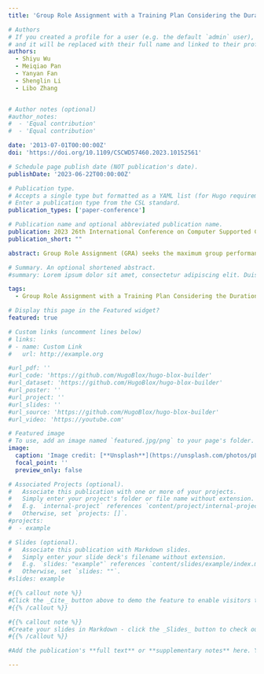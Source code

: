 ```yaml
---
title: 'Group Role Assignment with a Training Plan Considering the Duration in Adaptive Collaboration'

# Authors
# If you created a profile for a user (e.g. the default `admin` user), write the username (folder name) here
# and it will be replaced with their full name and linked to their profile.
authors:
  - Shiyu Wu
  - Meiqiao Pan
  - Yanyan Fan
  - Shenglin Li
  - Libo Zhang


# Author notes (optional)
#author_notes:
#  - 'Equal contribution'
#  - 'Equal contribution'

date: '2013-07-01T00:00:00Z'
doi: 'https://doi.org/10.1109/CSCWD57460.2023.10152561'

# Schedule page publish date (NOT publication's date).
publishDate: '2023-06-22T00:00:00Z'

# Publication type.
# Accepts a single type but formatted as a YAML list (for Hugo requirements).
# Enter a publication type from the CSL standard.
publication_types: ['paper-conference']

# Publication name and optional abbreviated publication name.
publication: 2023 26th International Conference on Computer Supported Cooperative Work in Design (CSCWD)
publication_short: ""

abstract: Group Role Assignment (GRA) seeks the maximum group performance by assigning roles to the most appropriate individual agents. As an extension of GRA, GRA with a Training Plan (GRATP) is proposed to address the trainingrelated collaboration problems. However, the existing models neglect the influence of changes in duration, i.e., the duration of training is a preset constant, which has limited applications. The variation of duration has a great influence on the improvement of the agent’s ability and assignment, especially in the dynamic scenario. Therefore, this paper formalizes a GRATP problem that considers the duration in dynamic scenarios, and constructs an algorithm to solve it. In the formulated problem, the training plan includes three factors: the starting time, the duration and the training programs. The total benefit is taken as the goal of the algorithm, rather than the group performance, because the agent’s ability and group performance vary over time in adaptive collaboration (AC). Moreover, the reassignment needs to be launched after training, as the original assignment may not be optimal. By utilizing GRA and its Environment—Classes, Agents, Roles, Groups, and Objects (E-CARGO) model, the optimal training plan and reassignment are obtained by maximizing the total benefit. Experiments verify the effectiveness of the proposed algorithm.

# Summary. An optional shortened abstract.
#summary: Lorem ipsum dolor sit amet, consectetur adipiscing elit. Duis posuere tellus ac convallis placerat. Proin tincidunt magna sed ex sollicitudin condimentum.

tags:
  - Group Role Assignment with a Training Plan Considering the Duration in Adaptive Collaboration

# Display this page in the Featured widget?
featured: true

# Custom links (uncomment lines below)
# links:
# - name: Custom Link
#   url: http://example.org

#url_pdf: ''
#url_code: 'https://github.com/HugoBlox/hugo-blox-builder'
#url_dataset: 'https://github.com/HugoBlox/hugo-blox-builder'
#url_poster: ''
#url_project: ''
#url_slides: ''
#url_source: 'https://github.com/HugoBlox/hugo-blox-builder'
#url_video: 'https://youtube.com'

# Featured image
# To use, add an image named `featured.jpg/png` to your page's folder.
image:
  caption: 'Image credit: [**Unsplash**](https://unsplash.com/photos/pLCdAaMFLTE)'
  focal_point: ''
  preview_only: false

# Associated Projects (optional).
#   Associate this publication with one or more of your projects.
#   Simply enter your project's folder or file name without extension.
#   E.g. `internal-project` references `content/project/internal-project/index.md`.
#   Otherwise, set `projects: []`.
#projects:
#  - example

# Slides (optional).
#   Associate this publication with Markdown slides.
#   Simply enter your slide deck's filename without extension.
#   E.g. `slides: "example"` references `content/slides/example/index.md`.
#   Otherwise, set `slides: ""`.
#slides: example

#{{% callout note %}}
#Click the _Cite_ button above to demo the feature to enable visitors to import publication metadata into their reference management software.
#{{% /callout %}}

#{{% callout note %}}
#Create your slides in Markdown - click the _Slides_ button to check out the example.
#{{% /callout %}}

#Add the publication's **full text** or **supplementary notes** here. You can use rich formatting such as including [code, math, and images](https://docs.hugoblox.com/content/writing-markdown-latex/).

---
```





